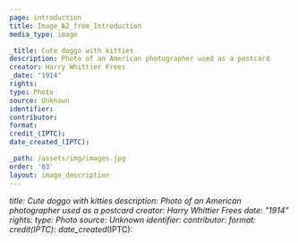 ```yaml
---
page: introduction
title: Image_№2_from_Introduction
media_type: image

_title: Cute doggo with kitties
description: Photo of an American photographer used as a postcard
creator: Harry Whittier Frees
_date: "1914"
rights: 
type: Photo
source: Unknown
identifier:
contributor:
format:
credit_(IPTC):
date_created_(IPTC):

_path: /assets/img/images.jpg 
order: '03'
layout: image_description
---
```


_title: Cute doggo with kitties
description: Photo of an American photographer used as a postcard
creator: Harry Whittier Frees
_date: "1914"
rights: 
type: Photo
source: Unknown
identifier:
contributor:
format:
credit_(IPTC):
date_created_(IPTC):
